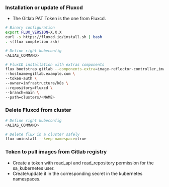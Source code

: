 ### Installation or update of Fluxcd

- The Gitlab PAT Token is the one from Fluxcd.
```bash
# Binary configuration
export FLUX_VERSION=X.X.X
curl -s https://fluxcd.io/install.sh | bash
. <(flux completion zsh)

# Define right kubeconfig
<ALIAS_COMMAND>

# FluxCD installation with extras components
flux bootstrap gitlab --components-extra=image-reflector-controller,image-automation-controller \
--hostname=gitlab.example.com \
--token-auth \
--owner=infrastructure/k8s \
--repository=fluxcd \
--branch=main \
--path=clusters/<NAME>
```

### Delete Fluxcd from cluster

```bash
# Define right kubeconfig
<ALIAS_COMMAND>

# Delete flux in a cluster safely
flux uninstall --keep-namespace=true
```

### Token to pull images from Gitlab registry

- Create a token with read_api and read_repository permission for the sa_kubernetes user.
- Create/update it in the corresponding secret in the kubernetes namespaces.
